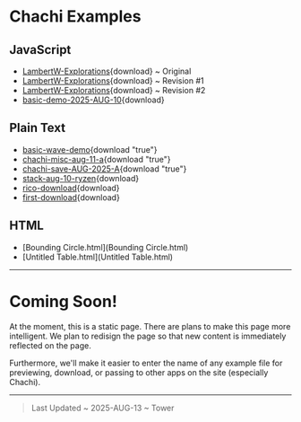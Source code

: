 
# Chachi Examples

## JavaScript

- [LambertW-Explorations](LambertW-Explorations.js){download} ~ Original
- [LambertW-Explorations](LambertW-Explorations%20(1).js){download} ~ Revision #1
- [LambertW-Explorations](LambertW-Explorations%20(2).js){download} ~ Revision #2
- [basic-demo-2025-AUG-10](basic-demo-2025-AUG-10.js){download}

## Plain Text

- [basic-wave-demo](basic-wave-demo.txt){download "true"}
- [chachi-misc-aug-11-a](chachi-misc-aug-11-a.txt){download "true"}
- [chachi-save-AUG-2025-A](chachi-save-AUG-2025-A.txt){download "true"}
- [stack-aug-10-ryzen](stack-aug-10-ryzen.txt){download}
- [rico-download](rico-download.txt){download}
- [first-download](first-download.txt){download}

## HTML

- [Bounding Circle.html](Bounding Circle.html)
- [Untitled Table.html](Untitled Table.html)

---

# Coming Soon!

At the moment, this is a static page. There are plans to make this
page more intelligent. We plan to redisign the page so that new
content is immediately reflected on the page.

Furthermore, we'll make it easier to enter the name of any
example file for previewing, download, or passing to other
apps on the site (especially Chachi).

---

> Last Updated ~ 2025-AUG-13 ~ Tower


